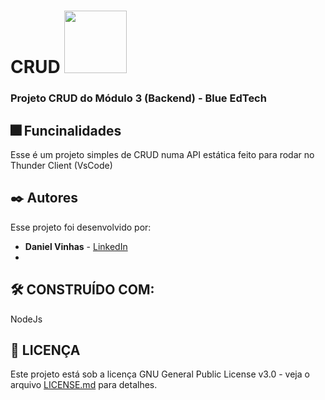 # CRUD <img src="https://user-images.githubusercontent.com/95504029/151560441-2e792d97-fd65-462c-8fd7-70f581de5674.gif" width="100">
### Projeto CRUD do Módulo 3 (Backend) - Blue EdTech 

## 🎆 Funcinalidades

Esse é um projeto simples de CRUD numa API estática feito para rodar no Thunder Client (VsCode)


## ✒️ Autores

Esse projeto foi desenvolvido por:

* **Daniel Vinhas** - [LinkedIn](https://www.linkedin.com/in/daniel-vinhas-84343390/)
* 
## 🛠️ CONSTRUÍDO COM:

NodeJs

## 📄 LICENÇA

Este projeto está sob a licença GNU General Public License v3.0 - veja o arquivo [LICENSE.md](https://github.com/vinhas93/Projeto02_Mod02_Pokedex/blob/main/LICENSE) para detalhes.

